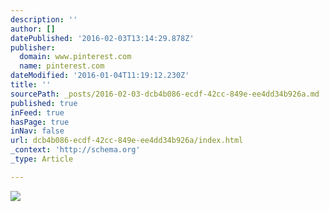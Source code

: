 ```yaml
---
description: ''
author: []
datePublished: '2016-02-03T13:14:29.878Z'
publisher:
  domain: www.pinterest.com
  name: pinterest.com
dateModified: '2016-01-04T11:19:12.230Z'
title: ''
sourcePath: _posts/2016-02-03-dcb4b086-ecdf-42cc-849e-ee4dd34b926a.md
published: true
inFeed: true
hasPage: true
inNav: false
url: dcb4b086-ecdf-42cc-849e-ee4dd34b926a/index.html
_context: 'http://schema.org'
_type: Article

---
```

![](https://s-media-cache-ak0.pinimg.com/736x/5d/4a/58/5d4a586a7d6699573d2cd4ce785fbd79.jpg)